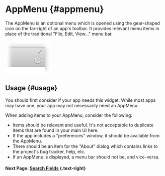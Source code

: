 # AppMenu {#appmenu}


The AppMenu is an optional menu which is opened using the gear-shaped icon on the far-right of an app's toolbar. It provides relevant menu items in place of the traditional "File, Edit, View..." menu bar.

![](../../images/docs/human-interface-guidelines/appmenu/cogcorner.png)

## Usage {#usage}

You should first consider if your app needs this widget. While most apps may have one, your app may not necessarily need an AppMenu.

When adding items to your AppMenu, consider the following:

* Items should be relevant and useful. It's not acceptable to duplicate items that are found in your main UI here.
* If the app includes a "preferences" window, it should be available from the AppMenu.
* There should be an item for the "About" dialog which contains links to the project's bug tracker, help, etc.
* If an AppMenu is displayed, a menu bar should not be, and vice-versa.

#### Next Page: [Search Fields](/docs/human-interface-guidelines/search-fields) {.text-right}